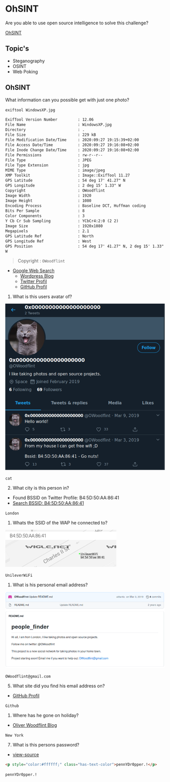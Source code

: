 # OhSINT

Are you able to use open source intelligence to solve this challenge?

[OhSINT](https://tryhackme.com/room/ohsint)

## Topic's

* Steganography
* OSINT
* Web Poking

## OhSINT

What information can you possible get with just one photo?

`exiftool WindowsXP.jpg`

```
ExifTool Version Number         : 12.06
File Name                       : WindowsXP.jpg
Directory                       : .
File Size                       : 229 kB
File Modification Date/Time     : 2020:09:27 19:15:39+02:00
File Access Date/Time           : 2020:09:27 19:16:08+02:00
File Inode Change Date/Time     : 2020:09:27 19:16:08+02:00
File Permissions                : rw-r--r--
File Type                       : JPEG
File Type Extension             : jpg
MIME Type                       : image/jpeg
XMP Toolkit                     : Image::ExifTool 11.27
GPS Latitude                    : 54 deg 17' 41.27" N
GPS Longitude                   : 2 deg 15' 1.33" W
Copyright                       : OWoodflint
Image Width                     : 1920
Image Height                    : 1080
Encoding Process                : Baseline DCT, Huffman coding
Bits Per Sample                 : 8
Color Components                : 3
Y Cb Cr Sub Sampling            : YCbCr4:2:0 (2 2)
Image Size                      : 1920x1080
Megapixels                      : 2.1
GPS Latitude Ref                : North
GPS Longitude Ref               : West
GPS Position                    : 54 deg 17' 41.27" N, 2 deg 15' 1.33" W
```

> Copyright                       : `OWoodflint`

* [Google Web Search](https://www.google.com/search?q=OWoodflint)
    * [Wordpress Blog](https://oliverwoodflint.wordpress.com/author/owoodflint/)
    * [Twitter Profil](https://twitter.com/owoodflint)
    * [GitHub Profil](https://github.com/OWoodfl1nt/people_finder)

1. What is this users avatar of?

![](2020-09-27_19-23.png)

`cat`

2. What city is this person in?

* Found BSSID on Twitter Profile: B4:5D:50:AA:86:41
* [Search BSSID: B4:5D:50:AA:86:41](https://wigle.net/mapsearch?maplat=51.25117512555836&maplon=0.847217358825052&mapzoom=8)

`London`

1. Whats the SSID of the WAP he connected to?

![](2020-09-27_19-33.png)

`UnileverWiFi`

1. What is his personal email address?

![](2020-09-27_19-34.png)

`OWoodflint@gmail.com`

5. What site did you find his email address on?

* [GitHub Profil](https://github.com/OWoodfl1nt/people_finder)
  
`Github`

1. Where has he gone on holiday?

* [Oliver Woodflint Blog](https://oliverwoodflint.wordpress.com/2019/03/03/the-journey-begins/)

`New York`

7. What is this persons password?

* [view-source](view-source:https://oliverwoodflint.wordpress.com/author/owoodflint/)

```html
<p style="color:#ffffff;" class="has-text-color">pennYDr0pper.!</p>
```

`pennYDr0pper.!`
